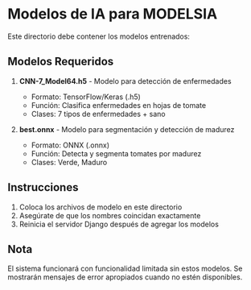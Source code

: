# Modelos de IA para MODELSIA

Este directorio debe contener los modelos entrenados:

## Modelos Requeridos

1. **CNN-7_Model64.h5** - Modelo para detección de enfermedades
   - Formato: TensorFlow/Keras (.h5)
   - Función: Clasifica enfermedades en hojas de tomate
   - Clases: 7 tipos de enfermedades + sano

2. **best.onnx** - Modelo para segmentación y detección de madurez
   - Formato: ONNX (.onnx)
   - Función: Detecta y segmenta tomates por madurez
   - Clases: Verde, Maduro

## Instrucciones

1. Coloca los archivos de modelo en este directorio
2. Asegúrate de que los nombres coincidan exactamente
3. Reinicia el servidor Django después de agregar los modelos

## Nota

El sistema funcionará con funcionalidad limitada sin estos modelos.
Se mostrarán mensajes de error apropiados cuando no estén disponibles.
